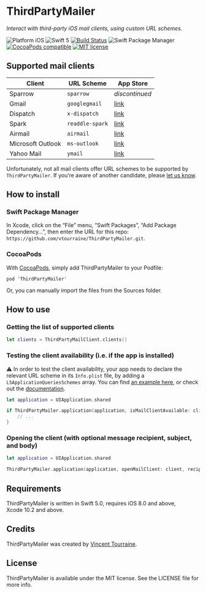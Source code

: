 # ThirdPartyMailer

_Interact with third-party iOS mail clients, using custom URL schemes._

![Platform iOS](https://img.shields.io/badge/platform-iOS-blue.svg)
![Swift 5](https://img.shields.io/badge/Swift-5-blue.svg)
[![Build Status](https://travis-ci.org/vtourraine/ThirdPartyMailer.svg?branch=master)](https://travis-ci.org/vtourraine/ThirdPartyMailer)
![Swift Package Manager](https://img.shields.io/badge/support-Swift_Package_Manager-orange.svg)
[![CocoaPods compatible](https://img.shields.io/cocoapods/v/ThirdPartyMailer.svg)](https://cocoapods.org/pods/ThirdPartyMailer)
[![MIT license](http://img.shields.io/badge/license-MIT-blue.svg)](https://github.com/vtourraine/ThirdPartyMailer/raw/master/LICENSE.md)


## Supported mail clients

Client             | URL Scheme      | App Store
------------------ | --------------- | ---------
Sparrow            | `sparrow`       | _discontinued_
Gmail              | `googlegmail`   | [link](https://itunes.apple.com/app/id422689480?mt=8)
Dispatch           | `x-dispatch`    | [link](https://itunes.apple.com/app/id642022747?mt=8)
Spark              | `readdle-spark` | [link](https://itunes.apple.com/app/id997102246?mt=8)
Airmail            | `airmail`       | [link](https://itunes.apple.com/app/id993160329?mt=8)
Microsoft Outlook  | `ms-outlook`    | [link](https://itunes.apple.com/app/id951937596?mt=8)
Yahoo Mail         | `ymail`         | [link](https://itunes.apple.com/app/id577586159?mt=8)

Unfortunately, not all mail clients offer URL schemes to be supported by `ThirdPartyMailer`. If you’re aware of another candidate, please [let us know](https://github.com/vtourraine/ThirdPartyMailer/issues).


## How to install

### Swift Package Manager

In Xcode, click on the “File” menu, “Swift Packages”, “Add Package Dependency…”, then enter the URL for this repo: `https://github.com/vtourraine/ThirdPartyMailer.git`.


### CocoaPods

With [CocoaPods](https://cocoapods.org), simply add ThirdPartyMailer to your Podfile:

```
pod 'ThirdPartyMailer'
```

Or, you can manually import the files from the Sources folder.


## How to use

### Getting the list of supported clients

``` swift
let clients = ThirdPartyMailClient.clients()
```

### Testing the client availability (i.e. if the app is installed)

⚠️ In order to test the client availability, your app needs to declare the relevant URL scheme in its `Info.plist` file, by adding a `LSApplicationQueriesSchemes` array. You can find [an example here](https://github.com/vtourraine/ThirdPartyMailer/blob/69ef4095336ccebc76ac528234c1739f66d258d1/Tests/ThirdPartyMailerExample/Info.plist#L23), or check out the [documentation](https://developer.apple.com/library/archive/documentation/General/Reference/InfoPlistKeyReference/Articles/LaunchServicesKeys.html#//apple_ref/doc/uid/TP40009250-SW14).

``` swift
let application = UIApplication.shared

if ThirdPartyMailer.application(application, isMailClientAvailable: client) {
    // ...
}
```

### Opening the client (with optional message recipient, subject, and body)

``` swift
let application = UIApplication.shared

ThirdPartyMailer.application(application, openMailClient: client, recipient: nil, subject: nil, body: nil)
```


## Requirements

ThirdPartyMailer is written in Swift 5.0, requires iOS 8.0 and above, Xcode 10.2 and above.


## Credits

ThirdPartyMailer was created by [Vincent Tourraine](https://www.vtourraine.net).


## License

ThirdPartyMailer is available under the MIT license. See the LICENSE file for more info.
